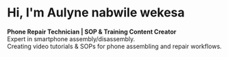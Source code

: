 # Hi, I'm Aulyne nabwile wekesa
**Phone Repair Technician | SOP & Training Content Creator**  
 Expert in smartphone assembly/disassembly.  
Creating video tutorials & SOPs for phone assembling and repair workflows. 
